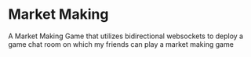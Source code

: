 # Market Making
A Market Making Game that utilizes bidirectional websockets to deploy a game chat room on which my friends can play a market making game
